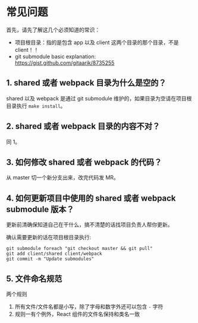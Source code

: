 # 常见问题

首先，请先了解这几个必须知道的常识：

* 项目根目录：指的是包含 app 以及 client 这两个目录的那个目录，不是 client！！
* git submodule basic explanation: https://gist.github.com/gitaarik/8735255

## 1. shared 或者 webpack 目录为什么是空的？

shared 以及 webpack 是通过 git submodule 维护的，如果目录为空请在项目根目录执行 `make install`。

## 2. shared 或者 webpack 目录的内容不对？

同 1。

## 3. 如何修改 shared 或者 webpack 的代码？

从 master 切一个新分支出来，改完代码发 MR。

## 4. 如何更新项目中使用的 shared 或者 webpack submodule 版本？

更新前清确保知道自己在干什么，搞不清楚的话找项目负责人帮你更新。

确认需要更新的话在项目根目录执行:

```
git submodule foreach "git checkout master && git pull"
git add client/shared client/webpack
git commit -m "Update submodules"
```

## 5. 文件命名规范

两个规则

1. 所有文件/文件名都是小写，除了字母和数字外还可以包含 `-` 字符
2. 规则一有个例外，React 组件的文件名保持和类名一致
